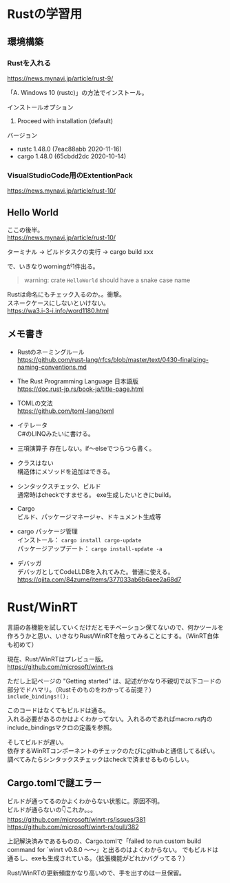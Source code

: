 # Rustの学習用

## 環境構築

### Rustを入れる

https://news.mynavi.jp/article/rust-9/

「A. Windows 10 (rustc)」の方法でインストール。

インストールオプション
  1) Proceed with installation (default)


バージョン
  * rustc 1.48.0 (7eac88abb 2020-11-16)
  * cargo 1.48.0 (65cbdd2dc 2020-10-14)

### VisualStudioCode用のExtentionPack

https://news.mynavi.jp/article/rust-10/


## Hello World

ここの後半。  
https://news.mynavi.jp/article/rust-10/


ターミナル -> ビルドタスクの実行 -> cargo build xxx

で、いきなりworningが1件出る。  
> warning: crate `HelloWorld` should have a snake case name


Rustは命名にもチェック入るのか。。衝撃。  
スネークケースにしないといけない。  
https://wa3.i-3-i.info/word1180.html

## メモ書き

* Rustのネーミングルール  
https://github.com/rust-lang/rfcs/blob/master/text/0430-finalizing-naming-conventions.md

* The Rust Programming Language 日本語版  
https://doc.rust-jp.rs/book-ja/title-page.html

* TOMLの文法  
https://github.com/toml-lang/toml

* イテレータ  
C#のLINQみたいに書ける。

* 三項演算子
存在しない。if～elseでつらつら書く。

* クラスはない  
構造体にメソッドを追加はできる。

* シンタックスチェック、ビルド  
通常時はcheckですませる。
exe生成したいときにbuild。

* Cargo  
ビルド、パッケージマネージャ、ドキュメント生成等

* cargo パッケージ管理  
インストール： `cargo install cargo-update`  
パッケージアップデート： `cargo install-update -a`  

* デバッガ  
デバッガとしてCodeLLDBを入れてみた。普通に使える。  
https://qiita.com/84zume/items/377033ab6b6aee2a68d7


# Rust/WinRT

言語の各機能を試していくだけだとモチベーション保てないので、何かツールを作ろうかと思い、いきなりRust/WinRTを触ってみることにする。（WinRT自体も初めて）

現在、Rust/WinRTはプレビュー版。  
https://github.com/microsoft/winrt-rs

ただし上記ページの "Getting started" は、記述がかなり不親切で以下コードの部分でドハマリ。（Rustそのものをわかってる前提？）  
`include_bindings!();`

このコードはなくてもビルドは通る。  
入れる必要があるのかはよくわかってない。入れるのであればmacro.rs内のinclude_bindingsマクロの定義を参照。

そしてビルドが遅い。  
依存するWinRTコンポーネントのチェックのたびにgithubと通信してるぽい。  
調べてみたらシンタックスチェックはcheckで済ませるものらしい。

## Cargo.tomlで謎エラー

ビルドが通ってるのかよくわからない状態に。原因不明。  
ビルドが通らないの👇これか。。。  
https://github.com/microsoft/winrt-rs/issues/381  
https://github.com/microsoft/winrt-rs/pull/382  

上記解決済みであるものの、Cargo.tomlで「failed to run custom build command for `winrt v0.8.0 ～～」と出るのはよくわからない。
でもビルドは通るし、exeも生成されている。（拡張機能がどれかバグってる？）

Rust/WinRTの更新頻度かなり高いので、手を出すのは一旦保留。
